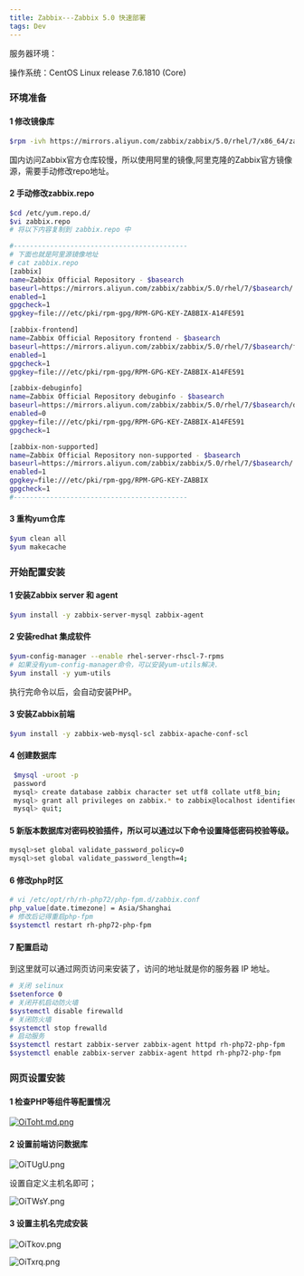 ```yaml
---
title: Zabbix---Zabbix 5.0 快速部署
tags: Dev
---
```


服务器环境：

操作系统：CentOS Linux release 7.6.1810 (Core)

### 环境准备

#### 1 修改镜像库

```bash
$rpm -ivh https://mirrors.aliyun.com/zabbix/zabbix/5.0/rhel/7/x86_64/zabbix-release-5.0-1.el7.noarch.rpm
```

国内访问Zabbix官方仓库较慢，所以使用阿里的镜像,阿里克隆的Zabbix官方镜像源，需要手动修改repo地址。

#### 2 手动修改zabbix.repo
```bash
$cd /etc/yum.repo.d/
$vi zabbix.repo
# 将以下内容复制到 zabbix.repo 中

#-------------------------------------------
# 下面也就是阿里源镜像地址
# cat zabbix.repo
[zabbix]
name=Zabbix Official Repository - $basearch
baseurl=https://mirrors.aliyun.com/zabbix/zabbix/5.0/rhel/7/$basearch/
enabled=1
gpgcheck=1
gpgkey=file:///etc/pki/rpm-gpg/RPM-GPG-KEY-ZABBIX-A14FE591

[zabbix-frontend]
name=Zabbix Official Repository frontend - $basearch
baseurl=https://mirrors.aliyun.com/zabbix/zabbix/5.0/rhel/7/$basearch/frontend
enabled=1
gpgcheck=1
gpgkey=file:///etc/pki/rpm-gpg/RPM-GPG-KEY-ZABBIX-A14FE591

[zabbix-debuginfo]
name=Zabbix Official Repository debuginfo - $basearch
baseurl=https://mirrors.aliyun.com/zabbix/zabbix/5.0/rhel/7/$basearch/debuginfo/
enabled=0
gpgkey=file:///etc/pki/rpm-gpg/RPM-GPG-KEY-ZABBIX-A14FE591
gpgcheck=1

[zabbix-non-supported]
name=Zabbix Official Repository non-supported - $basearch
baseurl=https://mirrors.aliyun.com/zabbix/zabbix/5.0/rhel/7/$basearch/
enabled=1
gpgkey=file:///etc/pki/rpm-gpg/RPM-GPG-KEY-ZABBIX
gpgcheck=1
#-------------------------------------------
```

#### 3 重构yum仓库

```bash
$yum clean all
$yum makecache
```



### 开始配置安装

#### 1 安装Zabbix server 和 agent

```bash
$yum install -y zabbix-server-mysql zabbix-agent
```

#### 2 安装redhat 集成软件

```bash
$yum-config-manager --enable rhel-server-rhscl-7-rpms
# 如果没有yum-config-manager命令，可以安装yum-utils解决.
$yum install -y yum-utils
```

执行完命令以后，会自动安装PHP。

#### 3 安装Zabbix前端

```bash
$yum install -y zabbix-web-mysql-scl zabbix-apache-conf-scl
```

#### 4 创建数据库
```bash
 $mysql -uroot -p
 password
 mysql> create database zabbix character set utf8 collate utf8_bin;
 mysql> grant all privileges on zabbix.* to zabbix@localhost identified by 'password';
 mysql> quit;
```

#### 5 新版本数据库对密码校验插件，所以可以通过以下命令设置降低密码校验等级。

```bash
mysql>set global validate_password_policy=0
mysql>set global validate_password_length=4;
```

#### 6 修改php时区

```bash
# vi /etc/opt/rh/rh-php72/php-fpm.d/zabbix.conf
php_value[date.timezone] = Asia/Shanghai
# 修改后记得重启php-fpm
$systemctl restart rh-php72-php-fpm
```

#### 7 配置启动

到这里就可以通过网页访问来安装了，访问的地址就是你的服务器 IP 地址。

```bash
# 关闭 selinux
$setenforce 0
# 关闭开机启动防火墙
$systemctl disable firewalld
# 关闭防火墙
$systemctl stop frewalld
# 启动服务
$systemctl restart zabbix-server zabbix-agent httpd rh-php72-php-fpm
$systemctl enable zabbix-server zabbix-agent httpd rh-php72-php-fpm
```



### 网页设置安装

#### 1 检查PHP等组件等配置情况

[![OiToht.md.png](https://i.imgtg.com/2023/07/26/OiToht.md.png)](https://imgtg.com/image/OiToht)

#### 2 设置前端访问数据库

![OiTUgU.png](https://i.imgtg.com/2023/07/26/OiTUgU.png)

设置自定义主机名即可；

![OiTWsY.png](https://i.imgtg.com/2023/07/26/OiTWsY.png)

#### 3 设置主机名完成安装

![OiTkov.png](https://i.imgtg.com/2023/07/26/OiTkov.png)

![OiTxrq.png](https://i.imgtg.com/2023/07/26/OiTxrq.png)